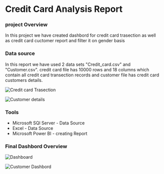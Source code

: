 # Credit Card Analysis Report

### project Overview

In this project we have created dashbord for credit card trasection as well as credit card cuctomer report and filter it on gender basis

### Data source

In this report we have used 2 data sets "Credit_card.csv" and "Customer.csv". credit card file has 10000 rows and 18 columns which contain all credit card transection records and customer file has credit card customers details.

![Credit card Trasection](https://github.com/WaseemAbbas1986/Credit-Card-Analysis-Report/assets/168902203/fb741fca-984d-4036-933c-2a8babd73f67)


![Customer details](https://github.com/WaseemAbbas1986/Credit-Card-Analysis-Report/assets/168902203/070e8a71-a0b1-4d1d-97f7-b7fa0f930b7c)

### Tools

- Microsoft SQl Server - Data Source
- Excel - Data Source
- Microsoft Power BI - creating Report

### Final Dashbord Overview

![Dashboard](https://github.com/WaseemAbbas1986/Credit-Card-Analysis-Report/assets/168902203/a30a468c-c70f-42b6-a6bb-10a170908765)


![Customer Dashbord](https://github.com/WaseemAbbas1986/Credit-Card-Analysis-Report/assets/168902203/f8acbfd2-fadc-4a1f-917f-f5dfd4f09e0c)


